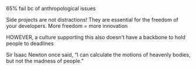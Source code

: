 65% fail bc of anthropological issues

Side projects are not distractions! They are essential for the freedom of your developers. More freedom = more innovation

HOWEVER, a culture supporting this also doesn't have a backbone to hold people to deadlines


Sir Isaac Newton once said, “I can calculate the motions of heavenly bodies, but not the madness of people.”